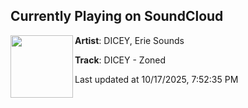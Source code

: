 ## Currently Playing on SoundCloud

[<img align="left" width="100" src="https://i1.sndcdn.com/artworks-R9GNyYLFSOZxskHK-CPq0sA-t500x500.png">](https://soundcloud.com/eriesounds216/dicey-zoned)

**Artist**: DICEY, Erie Sounds 

**Track**: DICEY - Zoned

Last updated at 10/17/2025, 7:52:35 PM
